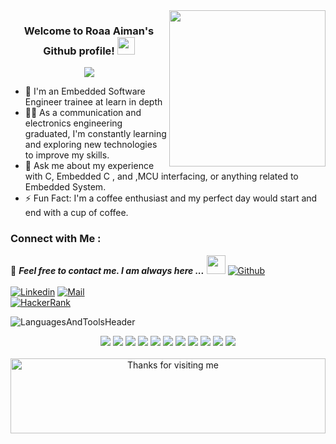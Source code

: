 <img width="250" align="right" src="https://c.tenor.com/_DOBjnGspYAAAAAM/code-coding.gif">

<h3 align="center">
  Welcome to Roaa Aiman's Github profile!
  <img src="https://media.giphy.com/media/hvRJCLFzcasrR4ia7z/giphy.gif" width="28">
</h3>

<!-- Typing SVG by DenverCoder1 - https://github.com/DenverCoder1/readme-typing-svg -->
<p align="center">
  <a href="https://github.com/DenverCoder1/readme-typing-svg"><img src="https://readme-typing-svg.herokuapp.com/?lines=Embedded-system%20developer;Always%20learning%20new%20things&font=Fira%20Code&center=true&width=440&height=45&color=#1B4D3E&vCenter=true&size=22"></a>
</p> 

- 🏢 I'm an Embedded Software Engineer trainee at learn in depth
- 👨‍💻 As a communication and electronics engineering graduated, I'm constantly learning and exploring new technologies to improve my skills.
- 💬 Ask me about my experience with C, Embedded C , and ,MCU interfacing, or anything related to Embedded System.
- ⚡ Fun Fact: I'm a coffee enthusiast and my perfect day would start and end with a cup of coffee.

### Connect with Me :

📝 ***Feel free to contact me. I am always here ...*** <img src="https://media.giphy.com/media/WUlplcMpOCEmTGBtBW/giphy.gif" width="30">  [![Github](https://img.shields.io/github/followers/Mina-Karam?label=Follow%20Me&style=social)](https://github.com/Mina-Karam)
<br>
<br>
[![Linkedin](https://img.shields.io/badge/LinkedIn-Roaa%20Aiman-brightgreen?logo=Linkedin&logoColor=Green&labelColor=black)](https://www.linkedin.com/in/roaa-aiman-0613a41b7//)
[![Mail](https://img.shields.io/badge/roaaaiman4@gmail.com-brightgreen?logo=Gmail&logoColor=Green&labelColor=black)](mailto:roaaaiman4@gmail.com)
<br>
[![HackerRank](https://img.shields.io/badge/HackerRank-Roaa_Aiman-brightgreen?logo=HackerRank&logoColor=Green&labelColor=black)](https://www.hackerrank.com/roaaaiman4)
</br>

</p>




![LanguagesAndToolsHeader](https://user-images.githubusercontent.com/65850970/173563246-93fc96e4-1c3b-47ed-b1dc-ca933df9449b.png)
  
<div align="center">
  <img src="https://img.shields.io/badge/Programming%20Language-C-20C20E?style=for-the-badge">
  <img src="https://img.shields.io/badge/Programming%20Language-C++-20C20E?style=for-the-badge">
  <img src="https://img.shields.io/badge/Programming%20Language-Bash-20C20E?style=for-the-badge">

  <img src="https://img.shields.io/badge/BUILD%20TOOL-CMAKE-20C20E?style=for-the-badge">
  <img src="https://img.shields.io/badge/BUILD%20TOOL-GNU%20MAKE-20C20E?style=for-the-badge">

  <img src="https://img.shields.io/badge/Document%20generator-doxygen-20C20E?style=for-the-badge">

  <img src="https://img.shields.io/badge/LIBRARY-NCURSES-20C20E?style=for-the-badge">
  <img src="https://img.shields.io/badge/LIBRARY-CURL-20C20E?style=for-the-badge">
  <img src="https://img.shields.io/badge/LIBRARY-MJSON-20C20E?style=for-the-badge">

  <img src="https://img.shields.io/badge/OPERATING%20SYSTEM-UBUNTU-20C20E?style=for-the-badge">

  <img src="https://img.shields.io/badge/IDE-VSCODE-20C20E?style=for-the-badge">
</div> 

<br>



<div align="center">

<img height="120" alt="Thanks for visiting me" width="100%" src="https://raw.githubusercontent.com/BrunnerLivio/brunnerlivio/master/images/marquee.svg" />
<br />
